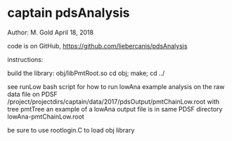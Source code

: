 # captain pdsAnalysis
Author: M. Gold
April 18, 2018


code is on GitHub, https://github.com/liebercanis/pdsAnalysis


instructions:

build the library:  obj/libPmtRoot.so
	cd obj; make; cd ../


see runLow bash script for how to run lowAna example analysis on the raw data file on PDSF 
  /project/projectdirs/captain/data/2017/pdsOutput/pmtChainLow.root with tree pmtTree 
an example of a lowAna output file is in same PDSF directory lowAna-pmtChainLow.root

be sure to use rootlogin.C to load obj library
